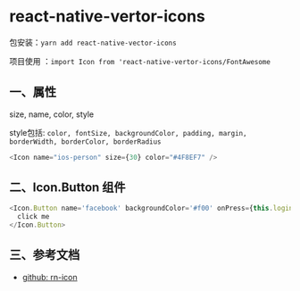 <!-- 2017/8/14  -->

# react-native-vertor-icons

包安装：`yarn add react-native-vector-icons`

项目使用  ：`import Icon from 'react-native-vertor-icons/FontAwesome`

## 一、属性

size, name, color, style

style包括: `color, fontSize, backgroundColor, padding, margin, borderWidth, borderColor, borderRadius`

```js
<Icon name="ios-person" size={30} color="#4F8EF7" />
```

## 二、Icon.Button 组件

```js
<Icon.Button name='facebook' backgroundColor='#f00' onPress={this.loginWithFacebook}>
  click me
</Icon.Button>
```

## 三、参考文档

- [github: rn-icon](https://github.com/oblador/react-native-vector-icons)
